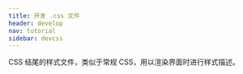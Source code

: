 ```yaml
---
title: 开发 .css 文件
header: develop
nav: tutorial
sidebar: devcss
---
```





CSS 结尾的样式文件，类似于常规 CSS，用以渲染界面时进行样式描述。